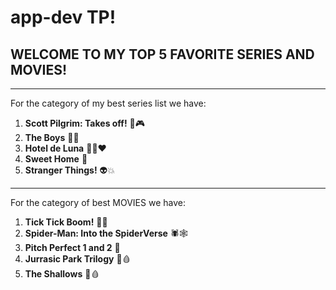# app-dev TP!
## **WELCOME TO MY TOP 5 FAVORITE SERIES AND MOVIES!**
------------------------------------------------------
For the category of my best series list we have:
1. **Scott Pilgrim: Takes off!** 👦🎮
2. **The Boys** 🦸💥
3. **Hotel de Luna** 👫🏨❤️
4. **Sweet Home** 🧟
5. **Stranger Things!** 👽💥
------------------------------------------------------
For the category of best MOVIES we have:
1. **Tick Tick Boom!** 🎹🎼
2. **Spider-Man: Into the SpiderVerse** 🕷️🕸️
3. **Pitch Perfect 1 and 2** 🎵
4. **Jurrasic Park Trilogy** 🐊🩸
5. **The Shallows** 🦈🩸
